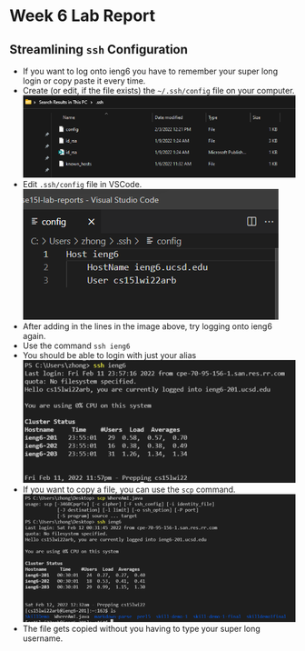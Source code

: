 # Week 6 Lab Report

## Streamlining ```ssh``` Configuration
* If you want to log onto ieng6 you have to remember your super long login or copy paste it every time.
* Create (or edit, if the file exists) the ```~/.ssh/config``` file on your computer.
![sshconfig](sshconfig.png)
* Edit ```.ssh/config``` file in VSCode.
![vscodeconfig](vscodeconfig.png)
* After adding in the lines in the image above, try logging onto ieng6 again.
* Use the command ```ssh ieng6```
* You should be able to login with just your alias
![sshieng6](ieng6login.png)
* If you want to copy a file, you can use the ```scp``` command.
![scp](scpwhereami.png)
* The file gets copied without you having to type your super long username.